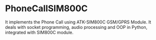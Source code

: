 # PhoneCallSIM800C
It implements the Phone Call using ATK-SIM800C GSM/GPRS Module. 
It deals with socket programming, audio processing and OOP in Python, integrated with SIM800C module. 
